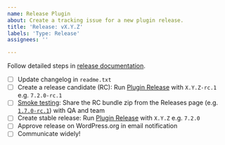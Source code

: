 ```yaml
---
name: Release Plugin
about: Create a tracking issue for a new plugin release.
title: 'Release: vX.Y.Z'
labels: 'Type: Release'
assignees: ''

---
```


Follow detailed steps in [release documentation](https://docs.google.com/document/d/18R_Zf0LVEJc6y4kUSy0x1qh9Yfc2Bsp5NT8BgWbC1k8/edit#heading=h.qsmxk7kbct2y).

- [ ] Update changelog in `readme.txt`
- [ ] Create a release candidate (RC): Run [Plugin Release](https://github.com/google/web-stories-wp/actions/workflows/plugin-release.yml) with `X.Y.Z-rc.1` e.g. `7.2.0-rc.1`
- [ ] [Smoke testing](https://docs.google.com/document/d/1pQzFe6UG550uJgeGdCkpCk8pTR3Lo256kDURgt-TNrQ/edit?resourcekey=0-TQf08QlCvg3ZElh6zS-w1w): Share the RC bundle zip from the Releases page (e.g. [`1.7.0-rc.1`](https://github.com/google/web-stories-wp/releases/tag/v1.7.0-rc.1)) with QA and team
- [ ] Create stable release: Run [Plugin Release](https://github.com/google/web-stories-wp/actions/workflows/plugin-release.yml) with `X.Y.Z` e.g. `7.2.0`
- [ ] Approve release on WordPress.org in email notification
- [ ] Communicate widely!
